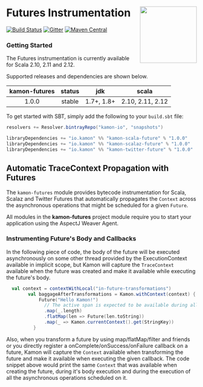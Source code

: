# Futures Instrumentation<img align="right" src="https://rawgit.com/kamon-io/Kamon/master/kamon-logo.svg" height="150px" style="padding-left: 20px"/>

[![Build Status](https://travis-ci.org/kamon-io/kamon-scala.svg?branch=master)](https://travis-ci.org/kamon-io/kamon-scala)
[![Gitter](https://badges.gitter.im/Join%20Chat.svg)](https://gitter.im/kamon-io/Kamon?utm_source=badge&utm_medium=badge&utm_campaign=pr-badge&utm_content=badge)
[![Maven Central](https://maven-badges.herokuapp.com/maven-central/io.kamon/kamon-scala-future_2.12/badge.svg)](https://maven-badges.herokuapp.com/maven-central/io.kamon/kamon-scala-future_2.12)

### Getting Started

The Futures instrumentation is currently available for Scala 2.10, 2.11 and 2.12.

Supported releases and dependencies are shown below.

| kamon-futures  | status | jdk  | scala
|:------:|:------:|:----:|------------------
|  1.0.0 | stable | 1.7+, 1.8+ | 2.10, 2.11, 2.12

To get started with SBT, simply add the following to your `build.sbt`
file:

```scala
resolvers += Resolver.bintrayRepo("kamon-io", "snapshots")

libraryDependencies += "io.kamon" %% "kamon-scala-future" % "1.0.0"
libraryDependencies += "io.kamon" %% "kamon-scalaz-future" % "1.0.0"
libraryDependencies += "io.kamon" %% "kamon-twitter-future" % "1.0.0"
```


## Automatic TraceContext Propagation with Futures

The `kamon-futures` module provides bytecode instrumentation for Scala, Scalaz and Twitter Futures that automatically
propagates the `Context` across the asynchronous operations that might be scheduled for a given `Future`.

All modules in the <b>kamon-futures</b> project module require you to start your application using the AspectJ Weaver
Agent.

### Instrumenting Future's Body and Callbacks ###

In the following piece of code, the body of the future will be executed asynchronously on some other thread provided by
the ExecutionContext available in implicit scope, but Kamon will capture the `TraceContext` available when the future
was created and make it available while executing the future's body.

```scala
  val context = contextWithLocal("in-future-transformations")
        val baggageAfterTransformations = Kamon.withContext(context) {
            Future("Hello Kamon!")
              // The active span is expected to be available during all intermediate processing.
              .map(_.length)
              .flatMap(len => Future(len.toString))
              .map(_ => Kamon.currentContext().get(StringKey))
          }
```

Also, when you transform a future by using map/flatMap/filter and friends or you directly register a
onComplete/onSuccess/onFailure callback on a future, Kamon will capture the `Context` available when transforming
the future and make it available when executing the given callback. The code snippet above would print the same
`Context` that was available when creating the future, during it's body execution and during the execution of all
the asynchronous operations scheduled on it.
